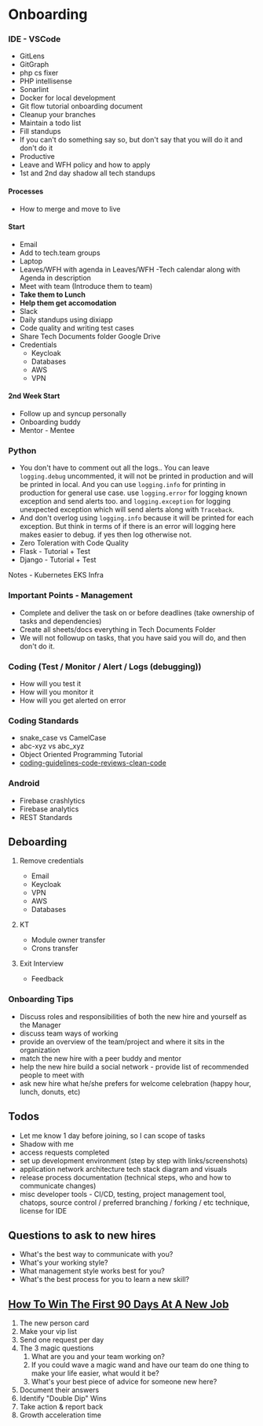 # Onboarding

### IDE - VSCode

- GitLens
- GitGraph
- php cs fixer
- PHP intellisense
- Sonarlint
- Docker for local development
- Git flow tutorial onboarding document
- Cleanup your branches
- Maintain a todo list
- Fill standups
- If you can't do something say so, but don't say that you will do it and don't do it
- Productive
- Leave and WFH policy and how to apply
- 1st and 2nd day shadow all tech standups

#### Processes

- How to merge and move to live

#### Start

- Email
- Add to tech.team groups
- Laptop
- Leaves/WFH with agenda in Leaves/WFH -Tech calendar along with Agenda in description
- Meet with team (Introduce them to team)
- **Take them to Lunch**
- **Help them get accomodation**
- Slack
- Daily standups using dixiapp
- Code quality and writing test cases
- Share Tech Documents folder Google Drive
- Credentials
	- Keycloak
	- Databases
	- AWS
	- VPN

#### 2nd Week Start

- Follow up and syncup personally
- Onboarding buddy
- Mentor - Mentee

### Python

- You don't have to comment out all the logs.. You can leave `logging.debug` uncommented, it will not be printed in production and will be printed in local. And you can use `logging.info` for printing in production for general use case. use `logging.error` for logging known exception and send alerts too. and `logging.exception` for logging unexpected exception which will send alerts along with `Traceback`.
- And don't overlog using `logging.info` because it will be printed for each exception. But think in terms of if there is an error will logging here makes easier to debug. if yes then log otherwise not.
- Zero Toleration with Code Quality
- Flask - Tutorial + Test
- Django - Tutorial + Test

Notes - Kubernetes EKS Infra

### Important Points - Management

- Complete and deliver the task on or before deadlines (take ownership of tasks and dependencies)
- Create all sheets/docs everything in Tech Documents Folder
- We will not followup on tasks, that you have said you will do, and then don't do it.

### Coding (Test / Monitor / Alert / Logs (debugging))

- How will you test it
- How will you monitor it
- How will you get alerted on error

### Coding Standards

- snake_case vs CamelCase
- abc-xyz vs abc_xyz
- Object Oriented Programming Tutorial
- [coding-guidelines-code-reviews-clean-code](computer-science/software-engineering/coding-guidelines-code-reviews-clean-code.md)

### Android

- Firebase crashlytics
- Firebase analytics
- REST Standards

## Deboarding

1. Remove credentials

    - Email
    - Keycloak
    - VPN
    - AWS
    - Databases

2. KT

    - Module owner transfer
    - Crons transfer

3. Exit Interview

    - Feedback

### Onboarding Tips

- Discuss roles and responsibilities of both the new hire and yourself as the Manager
- discuss team ways of working
- provide an overview of the team/project and where it sits in the organization
- match the new hire with a peer buddy and mentor
- help the new hire build a social network - provide list of recommended people to meet with
- ask new hire what he/she prefers for welcome celebration (happy hour, lunch, donuts, etc)

## Todos

- Let me know 1 day before joining, so I can scope of tasks
- Shadow with me
- access requests completed
- set up development environment (step by step with links/screenshots)
- application network architecture tech stack diagram and visuals
- release process documentation (technical steps, who and how to communicate changes)
- misc developer tools - CI/CD, testing, project management tool, chatops, source control / preferred branching / forking / etc technique, license for IDE

## Questions to ask to new hires

- What's the best way to communicate with you?
- What's your working style?
- What management style works best for you?
- What's the best process for you to learn a new skill?

## [How To Win The First 90 Days At A New Job](https://www.linkedin.com/posts/abelcak_how-to-win-the-first-90-days-at-a-new-job-activity-7057701490240450560-wlgm/)
1. The new person card
2. Make your vip list
3. Send one request per day
4. The 3 magic questions
	1. What are you and your team working on?
	2. If you could wave a magic wand and have our team do one thing to make your life easier, what would it be?
	3. What's your best piece of advice for someone new here?
5. Document their answers
6. Identify "Double Dip" Wins
7. Take action & report back
8. Growth acceleration time
